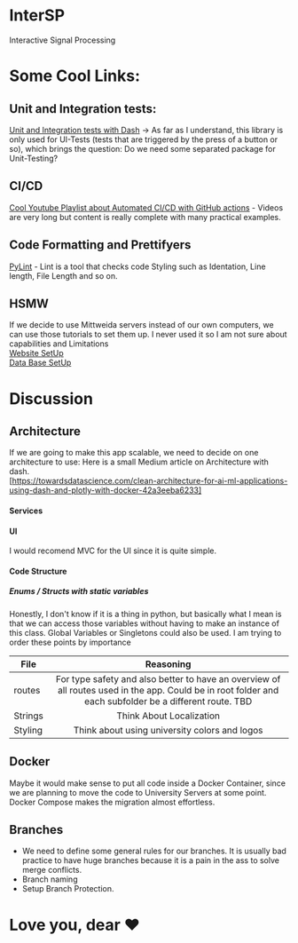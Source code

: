 # InterSP
Interactive Signal Processing

# Some Cool Links: 

## Unit and Integration tests: 
[Unit and Integration tests with Dash](https://dash.plotly.com/testing) ->  As far as I understand, this library is only used for UI-Tests (tests that are triggered by the press of a button or so), which brings the question: Do we need some separated package for Unit-Testing?

## CI/CD
[Cool Youtube Playlist about Automated CI/CD with GitHub actions](https://www.youtube.com/playlist?list=PLArH6NjfKsUhvGHrpag7SuPumMzQRhUKY) - Videos are very long but content is really complete with many practical examples. 

## Code Formatting and Prettifyers
[PyLint](https://pypi.org/project/pylint/) - Lint is a tool that checks code Styling such as Identation, Line length, File Length and so on.

## HSMW 
If we decide to use Mittweida servers instead of our own computers, we can use those tutorials to set them up. I never used it so I am not sure about capabilities and Limitations  
[Website SetUp](https://wiki.hs-mittweida.de/de/Eigene_Webseite)  
[Data Base SetUp](https://wiki.hs-mittweida.de/de/Eigene_Datenbank)  

# Discussion

## Architecture
If we are going to make this app scalable, we need to decide on one architecture to use: Here is a small Medium article on Architecture with dash.   
[https://towardsdatascience.com/clean-architecture-for-ai-ml-applications-using-dash-and-plotly-with-docker-42a3eeba6233]

#### Services

#### UI
I would recomend MVC for the UI since it is quite simple.

#### Code Structure

##### Enums / Structs with static variables 
Honestly, I don't know if it is a thing in python, but basically what I mean is that we can access those variables without having to make an instance of this class. Global Variables or Singletons could also be used.
I am trying to order these points by importance

| File   |      Reasoning      |
|----------|:-------------:|
| routes | For type safety and also better to have an overview of all routes used in the app. Could be in root folder and each subfolder be a different route. TBD |
| Strings | Think About Localization |
| Styling | Think about using university colors and logos |

## Docker
Maybe it would make sense to put all code inside a Docker Container, since we are planning to move the code to University Servers at some point. Docker Compose makes the migration almost effortless. 

## Branches
- We need to define some general rules for our branches. It is usually bad practice to have huge branches because it is a pain in the ass to solve merge conflicts.
- Branch naming
- Setup Branch Protection.

# Love you, dear :heart:
